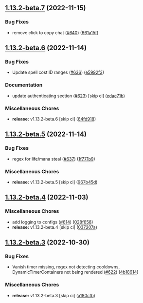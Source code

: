 ## [1.13.2-beta.7](https://github.com/Wynntils/Wynntils/compare/v1.13.2-beta.6...v1.13.2-beta.7) (2022-11-15)


### Bug Fixes

* remove click to copy chat ([#640](https://github.com/Wynntils/Wynntils/issues/640)) ([661a15f](https://github.com/Wynntils/Wynntils/commit/661a15fb440cb07d025dc3f2ba7137fa8d1a9238))

## [1.13.2-beta.6](https://github.com/Wynntils/Wynntils/compare/v1.13.2-beta.5...v1.13.2-beta.6) (2022-11-14)


### Bug Fixes

* Update spell cost ID ranges ([#636](https://github.com/Wynntils/Wynntils/issues/636)) ([e5992f3](https://github.com/Wynntils/Wynntils/commit/e5992f385579ff6aeaac85fc42f7b02e2b204120))


### Documentation

* update authenticating section ([#623](https://github.com/Wynntils/Wynntils/issues/623)) [skip ci] ([edac71b](https://github.com/Wynntils/Wynntils/commit/edac71b1fbea378ae50cfa0c8b994c9acf6e98e7))


### Miscellaneous Chores

* **release:** v1.13.2-beta.6 [skip ci] ([64fd918](https://github.com/Wynntils/Wynntils/commit/64fd918574b5d2b3f176b9ac1b3648f30bd75287))

## [1.13.2-beta.5](https://github.com/Wynntils/Wynntils/compare/v1.13.2-beta.4...v1.13.2-beta.5) (2022-11-14)


### Bug Fixes

* regex for life/mana steal ([#637](https://github.com/Wynntils/Wynntils/issues/637)) ([1f771b9](https://github.com/Wynntils/Wynntils/commit/1f771b9d1c43c4f4872b989a535bd9b0c3753970))


### Miscellaneous Chores

* **release:** v1.13.2-beta.5 [skip ci] ([967b45d](https://github.com/Wynntils/Wynntils/commit/967b45d46116f7be7ae66660eb3227495118163f))

## [1.13.2-beta.4](https://github.com/Wynntils/Wynntils/compare/v1.13.2-beta.3...v1.13.2-beta.4) (2022-11-03)


### Miscellaneous Chores

* add logging to configs ([#614](https://github.com/Wynntils/Wynntils/issues/614)) ([028f658](https://github.com/Wynntils/Wynntils/commit/028f6582ed2123bc030e332c1672fdc82dba1bef))
* **release:** v1.13.2-beta.4 [skip ci] ([037207a](https://github.com/Wynntils/Wynntils/commit/037207a54bac7fa70921f54291eda8d7a3b6c7b5))

## [1.13.2-beta.3](https://github.com/Wynntils/Wynntils/compare/v1.13.2-beta.2...v1.13.2-beta.3) (2022-10-30)


### Bug Fixes

* Vanish timer missing, regex not detecting cooldowns, DynamicTimerContainers not being rendered ([#622](https://github.com/Wynntils/Wynntils/issues/622)) ([4b18614](https://github.com/Wynntils/Wynntils/commit/4b18614aa1b17be9916554dc79599e79492c811b))


### Miscellaneous Chores

* **release:** v1.13.2-beta.3 [skip ci] ([a180cfb](https://github.com/Wynntils/Wynntils/commit/a180cfb31cd83ecec8aaf1975868ac0fa935bbb0))

